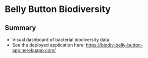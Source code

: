 # Belly Button Biodiversity
## Summary
* Visual dashboard of bacterial biodiversity data
* See the deployed application here: https://biodiv-belly-button-app.herokuapp.com/


